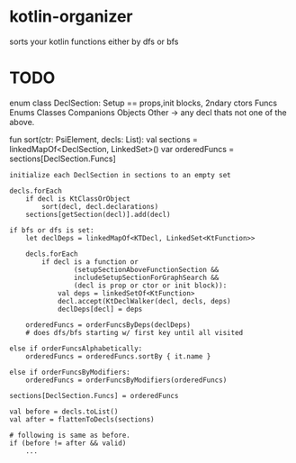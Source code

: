 # kotlin-organizer
sorts your kotlin functions either by dfs or bfs

# TODO

enum class DeclSection:
    Setup == props,init blocks, 2ndary ctors
    Funcs
    Enums
    Classes
    Companions
    Objects
    Other -> any decl thats not one of the above.
    
fun sort(ctr: PsiElement, decls: List<KTDecl>):
    val sections = linkedMapOf<DeclSection, LinkedSet<KtDecl>>()
    var orderedFuncs = sections[DeclSection.Funcs]
    
    initialize each DeclSection in sections to an empty set
    
    decls.forEach
        if decl is KtClassOrObject
            sort(decl, decl.declarations)
        sections[getSection(decl)].add(decl)
    
    if bfs or dfs is set:
        let declDeps = linkedMapOf<KTDecl, LinkedSet<KtFunction>>
        
        decls.forEach
            if decl is a function or 
                    (setupSectionAboveFunctionSection &&
                    includeSetupSectionForGraphSearch &&
                    (decl is prop or ctor or init block)):
                val deps = linkedSetOf<KtFunction>
                decl.accept(KtDeclWalker(decl, decls, deps)
                declDeps[decl] = deps
        
        orderedFuncs = orderFuncsByDeps(declDeps) 
        # does dfs/bfs starting w/ first key until all visited
    
    else if orderFuncsAlphabetically:
        orderedFuncs = orderedFuncs.sortBy { it.name }
           
    else if orderFuncsByModifiers:
        orderedFuncs = orderFuncsByModifiers(orderedFuncs)
 
    sections[DeclSection.Funcs] = orderedFuncs
    
    val before = decls.toList()
    val after = flattenToDecls(sections)
    
    # following is same as before.
    if (before != after && valid)
        ...